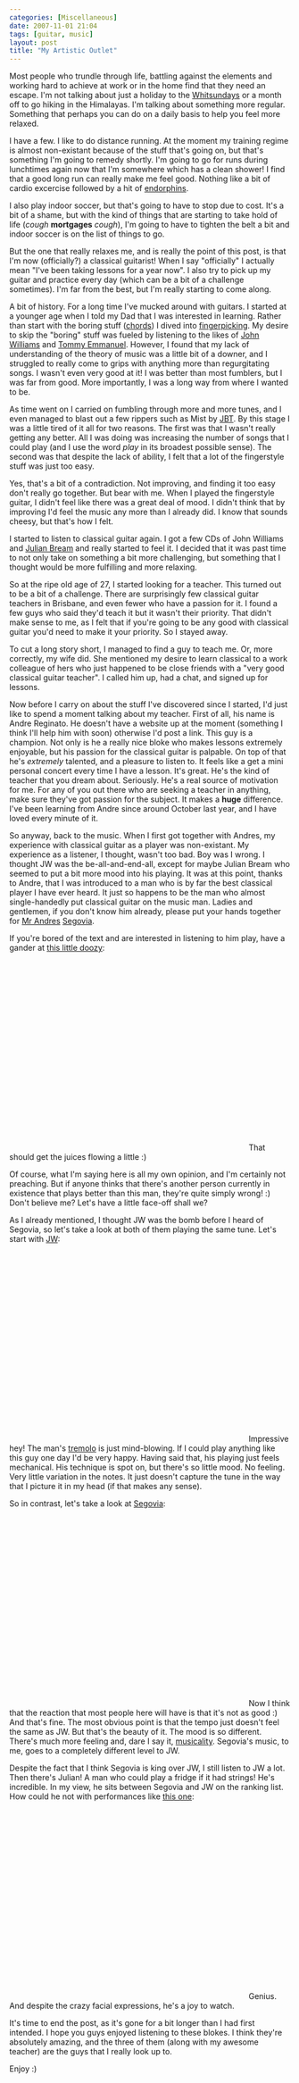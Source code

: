 ```yaml
---
categories: [Miscellaneous]
date: 2007-11-01 21:04
tags: [guitar, music]
layout: post
title: "My Artistic Outlet"
---
```

Most people who trundle through life, battling against the elements and working hard to achieve at work or in the home find that they need an escape. I'm not talking about just a holiday to the <a href="http://www.whitsundaytourism.com/" title="Whitsundays">Whitsundays</a> or a month off to go hiking in the Himalayas. I'm talking about something more regular. Something that perhaps you can do on a daily basis to help you feel more relaxed.

I have a few. I like to do distance running. At the moment my training regime is almost non-existant because of the stuff that's going on, but that's something I'm going to remedy shortly. I'm going to go for runs during lunchtimes again now that I'm somewhere which has a clean shower! I find that a good long run can really make me feel good. Nothing like a bit of cardio excercise followed by a hit of <a href="http://en.wikipedia.org/wiki/Endorphin" title="Endorphin">endorphins</a>.

<!--more-->

I also play indoor soccer, but that's going to have to stop due to cost. It's a bit of a shame, but with the kind of things that are starting to take hold of life (*cough* <strong>mortgages</strong> *cough*), I'm going to have to tighten the belt a bit and indoor soccer is on the list of things to go.

But the one that really relaxes me, and is really the point of this post, is that I'm now (officially?) a classical guitarist! When I say "officially" I actually mean "I've been taking lessons for a year now". I also try to pick up my guitar and practice every day (which can be a bit of a challenge sometimes). I'm far from the best, but I'm really starting to come along.

A bit of history. For a long time I've mucked around with guitars. I started at a younger age when I told my Dad that I was interested in learning. Rather than start with the boring stuff (<a href="http://en.wikipedia.org/wiki/Chord_(music)" title="Chord (music)">chords</a>) I dived into <a href="http://en.wikipedia.org/wiki/Fingerpicking" title="Fingerstyle Guitar">fingerpicking</a>. My desire to skip the "boring" stuff was fueled by listening to the likes of <a href="http://en.wikipedia.org/wiki/John_Williams_%28guitarist%29" title="John Williams (guitarist)">John Williams</a> and <a href="http://en.wikipedia.org/wiki/Tommy_emmanuel" title="Tommy Emmanuel">Tommy Emmanuel</a>. However, I found that my lack of understanding of the theory of music was a little bit of a downer, and I struggled to really come to grips with anything more than regurgitating songs. I wasn't even very good at it! I was better than most fumblers, but I was far from good. More importantly, I was a long way from where I wanted to be.

As time went on I carried on fumbling through more and more tunes, and I even managed to blast out a few rippers such as Mist by <a href="http://www.johnbutlertrio.com/" title="John Butler Trio">JBT</a>. By this stage I was a little tired of it all for two reasons. The first was that I wasn't really getting any better. All I was doing was increasing the number of songs that I could play (and I use the word <em>play</em> in its broadest possible sense). The second was that despite the lack of ability, I felt that a lot of the fingerstyle stuff was just too easy.

Yes, that's a bit of a contradiction. Not improving, and finding it too easy don't really go together. But bear with me. When I played the fingerstyle guitar, I didn't feel like there was a great deal of mood. I didn't think that by improving I'd feel the music any more than I already did. I know that sounds cheesy, but that's how I felt.

I started to listen to classical guitar again. I got a few CDs of John Williams and <a href="http://en.wikipedia.org/wiki/Julian_Bream" title="Julian Bream">Julian Bream</a> and really started to feel it. I decided that it was past time to not only take on something a bit more challenging, but something that I thought would be more fulfilling and more relaxing.

So at the ripe old age of 27, I started looking for a teacher. This turned out to be a bit of a challenge. There are surprisingly few classical guitar teachers in Brisbane, and even fewer who have a passion for it. I found a few guys who said they'd teach it but it wasn't their priority. That didn't make sense to me, as I felt that if you're going to be any good with classical guitar you'd need to make it your priority. So I stayed away.

To cut a long story short, I managed to find a guy to teach me. Or, more correctly, my wife did. She mentioned my desire to learn classical to a work colleague of hers who just happened to be close friends with a "very good classical guitar teacher". I called him up, had a chat, and signed up for lessons.

Now before I carry on about the stuff I've discovered since I started, I'd just like to spend a moment talking about my teacher. First of all, his name is Andre Reginato. He doesn't have a website up at the moment (something I think I'll help him with soon) otherwise I'd post a link. This guy is a champion. Not only is he a really nice bloke who makes lessons extremely enjoyable, but his passion for the classical guitar is palpable. On top of that he's <em>extremely</em> talented, and a pleasure to listen to. It feels like a get a mini personal concert every time I have a lesson. It's great. He's the kind of teacher that you dream about. Seriously. He's a real source of motivation for me. For any of you out there who are seeking a teacher in anything, make sure they've got passion for the subject. It makes a <strong>huge</strong> difference. I've been learning from Andre since around October last year, and I have loved every minute of it.

So anyway, back to the music. When I first got together with Andres, my experience with classical guitar as a player was non-existant. My experience as a listener, I thought, wasn't too bad. Boy was I wrong. I thought JW was the be-all-and-end-all, except for maybe Julian Bream who seemed to put a bit more mood into his playing. It was at this point, thanks to Andre, that I was introduced to a man who is by far the best classical player I have ever heard. It just so happens to be the man who almost single-handedly put classical guitar on the music man. Ladies and gentlemen, if you don't know him already, please put your hands together for <a href="http://en.wikipedia.org/wiki/Andr%C3%A9s_Segovia" title="Andres Segovia @ Wikipedia">Mr Andres</a> <a href="http://www.classicalguitar.net/artists/segovia/" title="Andres Segovia">Segovia</a>.

If you're bored of the text and are interested in listening to him play, have a gander at <a href="http://www.youtube.com/watch?v=h7hAMYPgiqU" title="Andres Segovia">this little doozy</a>:
<object width="425" height="355"><param name="movie" value="http://www.youtube.com/v/h7hAMYPgiqU"></param><param name="wmode" value="transparent"></param><embed src="http://www.youtube.com/v/h7hAMYPgiqU" type="application/x-shockwave-flash" wmode="transparent" width="425" height="355"></embed></object>
That should get the juices flowing a little :)

Of course, what I'm saying here is all my own opinion, and I'm certainly not preaching. But if anyone thinks that there's another person currently in existence that plays better than this man, they're quite simply wrong! :) Don't believe me? Let's have a little face-off shall we?

As I already mentioned, I thought JW was the bomb before I heard of Segovia, so let's take a look at both of them playing the same tune. Let's start with <a href="http://www.youtube.com/watch?v=oEfFbuT3I6A" title="Asturias">JW</a>:
<object width="425" height="355"><param name="movie" value="http://www.youtube.com/v/oEfFbuT3I6A"></param><param name="wmode" value="transparent"></param><embed src="http://www.youtube.com/v/oEfFbuT3I6A" type="application/x-shockwave-flash" wmode="transparent" width="425" height="355"></embed></object>
Impressive hey! The man's <a href="http://en.wikipedia.org/wiki/Tremolo" title="Tremolo">tremolo</a> is just mind-blowing. If I could play anything like this guy one day I'd be very happy. Having said that, his playing just feels mechanical. His technique is spot on, but there's so little mood. No feeling. Very little variation in the notes. It just doesn't capture the tune in the way that I picture it in my head (if that makes any sense).

So in contrast, let's take a look at <a href="http://www.youtube.com/watch?v=iaaXr1AjQb8" title="Leyenda">Segovia</a>:
<object width="425" height="355"><param name="movie" value="http://www.youtube.com/v/iaaXr1AjQb8"></param><param name="wmode" value="transparent"></param><embed src="http://www.youtube.com/v/iaaXr1AjQb8" type="application/x-shockwave-flash" wmode="transparent" width="425" height="355"></embed></object>
Now I think that the reaction that most people here will have is that it's not as good :) And that's fine. The most obvious point is that the tempo just doesn't feel the same as JW. But that's the beauty of it. The mood is so different. There's much more feeling and, dare I say it, <a href="http://en.wikipedia.org/wiki/Musicality" title="Musicality">musicality</a>. Segovia's music, to me, goes to a completely different level to JW.

Despite the fact that I think Segovia is king over JW, I still listen to JW a lot. Then there's Julian! A man who could play a fridge if it had strings! He's incredible. In my view, he sits between Segovia and JW on the ranking list. How could he not with performances like <a href="http://www.youtube.com/watch?v=SbW4rYYKxhg" title="Julian Bream - Villa Lobos">this one</a>:
<object width="425" height="355"><param name="movie" value="http://www.youtube.com/v/SbW4rYYKxhg"></param><param name="wmode" value="transparent"></param><embed src="http://www.youtube.com/v/SbW4rYYKxhg" type="application/x-shockwave-flash" wmode="transparent" width="425" height="355"></embed></object>
Genius. And despite the crazy facial expressions, he's a joy to watch.

It's time to end the post, as it's gone for a bit longer than I had first intended. I hope you guys enjoyed listening to these blokes. I think they're absolutely amazing, and the three of them (along with my awesome teacher) are the guys that I really look up to.

Enjoy :)
